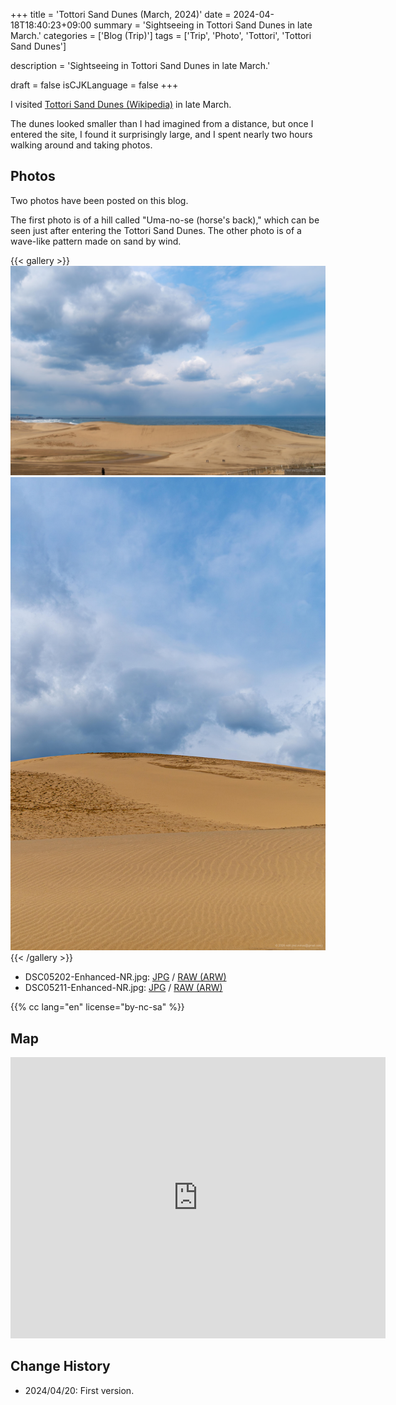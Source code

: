 +++
title = 'Tottori Sand Dunes (March, 2024)'
date = 2024-04-18T18:40:23+09:00
summary = 'Sightseeing in Tottori Sand Dunes in late March.'
categories = ['Blog (Trip)']
tags = ['Trip', 'Photo', 'Tottori', 'Tottori Sand Dunes']

description = 'Sightseeing in Tottori Sand Dunes in late March.'

draft = false
isCJKLanguage = false
+++


I visited [Tottori Sand Dunes (Wikipedia)](https://en.wikipedia.org/wiki/Tottori_Sand_Dunes) in late March.

The dunes looked smaller than I had imagined from a distance,
but once I entered the site, I found it surprisingly large,
and I spent nearly two hours walking around and taking photos.


## Photos

Two photos have been posted on this blog.

The first photo is of a hill called "Uma-no-se (horse's back)," which can be seen just after entering the Tottori Sand Dunes.
The other photo is of a wave-like pattern made on sand by wind.

{{< gallery >}}
  <img src="DSC05202-Enhanced-NR.jpg" class="grid-w50" />
  <img src="DSC05211-Enhanced-NR.jpg" class="grid-w50" />
{{< /gallery >}}

- DSC05202-Enhanced-NR.jpg: [JPG](https://drive.google.com/file/d/1dfPe1eDh0TROHDqZRrVT3atJRA4Hh8Lu/view?usp=sharing) / [RAW (ARW)](https://drive.google.com/file/d/1ROfEdxKIYjKtOdeIAxZtDrl-102g1ZKu/view?usp=sharing)
- DSC05211-Enhanced-NR.jpg: [JPG](https://drive.google.com/file/d/1H5eftyjHElTuCNLWiVrocQLATjp7hOG-/view?usp=sharing) / [RAW (ARW)](https://drive.google.com/file/d/1C4dpDpUs4I3PwiUncOVp8m8R1Pb9d9Cq/view?usp=sharing)

{{% cc lang="en" license="by-nc-sa" %}}


## Map

<iframe src="https://www.google.com/maps/embed?pb=!1m18!1m12!1m3!1d12985.830818383683!2d134.21747357211962!3d35.542396671990936!2m3!1f0!2f0!3f0!3m2!1i1024!2i768!4f13.1!3m3!1m2!1s0x35558f38273614bd%3A0xd76eab646cb0f519!2sTottori%20Sand%20Dunes!5e0!3m2!1sen!2sjp!4v1713433590438!5m2!1sen!2sjp" width="600" height="450" style="border:0;" allowfullscreen="" loading="lazy" referrerpolicy="no-referrer-when-downgrade"></iframe>


## Change History

- 2024/04/20: First version.


